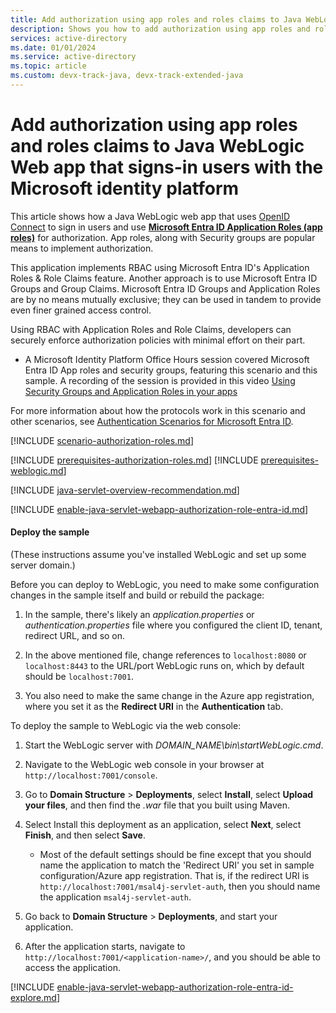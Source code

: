 ```yaml
---
title: Add authorization using app roles and roles claims to Java WebLogic Web app that signs-in users with the Microsoft identity platform
description: Shows you how to add authorization using app roles and roles claims to Java WebLogic Web app that signs-in users with the Microsoft identity platform.
services: active-directory
ms.date: 01/01/2024
ms.service: active-directory
ms.topic: article
ms.custom: devx-track-java, devx-track-extended-java
---
```


# Add authorization using app roles and roles claims to Java WebLogic Web app that signs-in users with the Microsoft identity platform

This article shows how a Java WebLogic web app that uses [OpenID Connect](/entra/identity-platform/v2-protocols-oidc) to sign in users and use [**Microsoft Entra ID Application Roles (app roles)**](/entra/identity-platform/howto-add-app-roles-in-apps) for authorization. App roles, along with Security groups are popular means to implement authorization.

This application implements RBAC using Microsoft Entra ID's Application Roles & Role Claims feature. Another approach is to use Microsoft Entra ID Groups and Group Claims. Microsoft Entra ID Groups and Application Roles are by no means mutually exclusive; they can be used in tandem to provide even finer grained access control.

Using RBAC with Application Roles and Role Claims, developers can securely enforce authorization policies with minimal effort on their part.

- A Microsoft Identity Platform Office Hours session covered Microsoft Entra ID App roles and security groups, featuring this scenario and this sample. A recording of the session is provided in this video [Using Security Groups and Application Roles in your apps](https://www.youtube.com/watch?v=LRoc-na27l0)

For more information about how the protocols work in this scenario and other scenarios, see [Authentication Scenarios for Microsoft Entra ID](https://go.microsoft.com/fwlink/?LinkId=394414).

[!INCLUDE [scenario-authorization-roles.md](includes/scenario-authorization-roles.md)]

[!INCLUDE [prerequisites-authorization-roles.md](includes/prerequisites-authorization-roles.md)]
[!INCLUDE [prerequisites-weblogic.md](includes/prerequisites-weblogic.md)]

[!INCLUDE [java-servlet-overview-recommendation.md](includes/java-servlet-overview-recommendation.md)]

[!INCLUDE [enable-java-servlet-webapp-authorization-role-entra-id.md](includes/enable-java-servlet-webapp-authorization-role-entra-id.md)]

#### Deploy the sample

(These instructions assume you've installed WebLogic and set up some server domain.)

Before you can deploy to WebLogic, you need to make some configuration changes in the sample itself and build or rebuild the package:

1. In the sample, there's likely an *application.properties* or *authentication.properties* file where you configured the client ID, tenant, redirect URL, and so on.

2. In the above mentioned file, change references to `localhost:8080` or `localhost:8443` to the URL/port WebLogic runs on, which by default should be `localhost:7001`.

3. You also need to make the same change in the Azure app registration, where you set it as the **Redirect URI** in the **Authentication** tab.

To deploy the sample to WebLogic via the web console:

1. Start the WebLogic server with *DOMAIN_NAME\bin\startWebLogic.cmd*.

1. Navigate to the WebLogic web console in your browser at `http://localhost:7001/console`.

1. Go to **Domain Structure** > **Deployments**, select **Install**, select **Upload your files**, and then find the *.war* file that you built using Maven.

1. Select Install this deployment as an application, select **Next**, select **Finish**, and then select **Save**.

    - Most of the default settings should be fine except that you should name the application to match the 'Redirect URI' you set in sample configuration/Azure app registration. That is, if the redirect URI is `http://localhost:7001/msal4j-servlet-auth`, then you should name the application `msal4j-servlet-auth`.
1. Go back to **Domain Structure** > **Deployments**, and start your application.

1. After the application starts, navigate to `http://localhost:7001/<application-name>/`, and you should be able to access the application.

[!INCLUDE [enable-java-servlet-webapp-authorization-role-entra-id-explore.md](includes/enable-java-servlet-webapp-authorization-role-entra-id-explore.md)]
